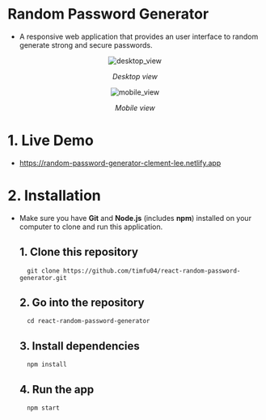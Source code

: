 # __Random Password Generator__
- A responsive web application that provides an user interface to random generate strong and secure passwords.

<div align="center">

![desktop_view](https://user-images.githubusercontent.com/70854339/226555693-fb059b0b-886b-486f-948f-1f61c184c6f6.png)

*Desktop view*

![mobile_view](https://user-images.githubusercontent.com/70854339/226557173-2ce3cba9-2d16-4507-9426-642933ea8f55.png)

*Mobile view*

</div>



# __1. Live Demo__
- https://random-password-generator-clement-lee.netlify.app

# __2. Installation__
- Make sure you have __Git__ and __Node.js__ (includes __npm__) installed on your computer to clone and run this application.

    ## __1. Clone this repository__
        git clone https://github.com/timfu04/react-random-password-generator.git

    ## __2. Go into the repository__
        cd react-random-password-generator
    ## __3. Install dependencies__
        npm install

    ## __4. Run the app__
        npm start


